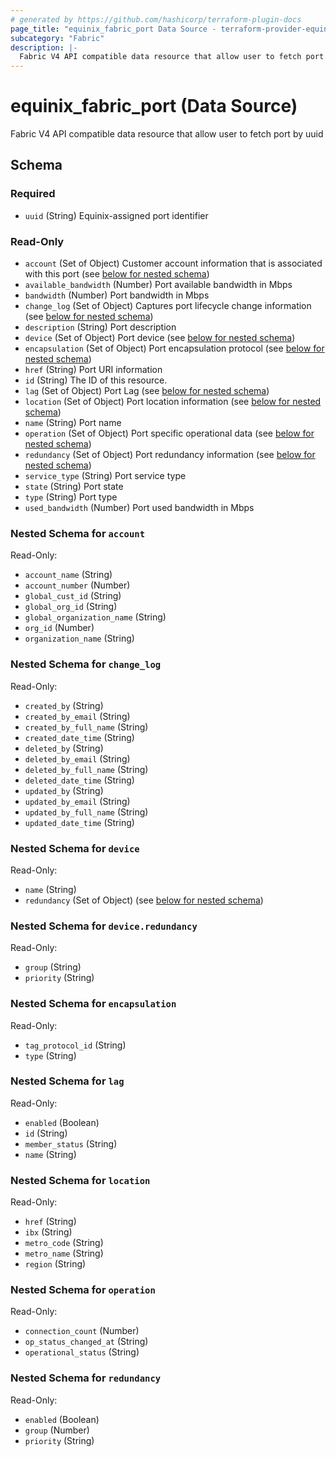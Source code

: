 ```yaml
---
# generated by https://github.com/hashicorp/terraform-plugin-docs
page_title: "equinix_fabric_port Data Source - terraform-provider-equinix"
subcategory: "Fabric"
description: |-
  Fabric V4 API compatible data resource that allow user to fetch port by uuid
---
```


# equinix_fabric_port (Data Source)

Fabric V4 API compatible data resource that allow user to fetch port by uuid



<!-- schema generated by tfplugindocs -->
## Schema

### Required

- `uuid` (String) Equinix-assigned port identifier

### Read-Only

- `account` (Set of Object) Customer account information that is associated with this port (see [below for nested schema](#nestedatt--account))
- `available_bandwidth` (Number) Port available bandwidth in Mbps
- `bandwidth` (Number) Port bandwidth in Mbps
- `change_log` (Set of Object) Captures port lifecycle change information (see [below for nested schema](#nestedatt--change_log))
- `description` (String) Port description
- `device` (Set of Object) Port device (see [below for nested schema](#nestedatt--device))
- `encapsulation` (Set of Object) Port encapsulation protocol (see [below for nested schema](#nestedatt--encapsulation))
- `href` (String) Port URI information
- `id` (String) The ID of this resource.
- `lag` (Set of Object) Port Lag (see [below for nested schema](#nestedatt--lag))
- `location` (Set of Object) Port location information (see [below for nested schema](#nestedatt--location))
- `name` (String) Port name
- `operation` (Set of Object) Port specific operational data (see [below for nested schema](#nestedatt--operation))
- `redundancy` (Set of Object) Port redundancy information (see [below for nested schema](#nestedatt--redundancy))
- `service_type` (String) Port service type
- `state` (String) Port state
- `type` (String) Port type
- `used_bandwidth` (Number) Port used bandwidth in Mbps

<a id="nestedatt--account"></a>
### Nested Schema for `account`

Read-Only:

- `account_name` (String)
- `account_number` (Number)
- `global_cust_id` (String)
- `global_org_id` (String)
- `global_organization_name` (String)
- `org_id` (Number)
- `organization_name` (String)


<a id="nestedatt--change_log"></a>
### Nested Schema for `change_log`

Read-Only:

- `created_by` (String)
- `created_by_email` (String)
- `created_by_full_name` (String)
- `created_date_time` (String)
- `deleted_by` (String)
- `deleted_by_email` (String)
- `deleted_by_full_name` (String)
- `deleted_date_time` (String)
- `updated_by` (String)
- `updated_by_email` (String)
- `updated_by_full_name` (String)
- `updated_date_time` (String)


<a id="nestedatt--device"></a>
### Nested Schema for `device`

Read-Only:

- `name` (String)
- `redundancy` (Set of Object) (see [below for nested schema](#nestedobjatt--device--redundancy))

<a id="nestedobjatt--device--redundancy"></a>
### Nested Schema for `device.redundancy`

Read-Only:

- `group` (String)
- `priority` (String)



<a id="nestedatt--encapsulation"></a>
### Nested Schema for `encapsulation`

Read-Only:

- `tag_protocol_id` (String)
- `type` (String)


<a id="nestedatt--lag"></a>
### Nested Schema for `lag`

Read-Only:

- `enabled` (Boolean)
- `id` (String)
- `member_status` (String)
- `name` (String)


<a id="nestedatt--location"></a>
### Nested Schema for `location`

Read-Only:

- `href` (String)
- `ibx` (String)
- `metro_code` (String)
- `metro_name` (String)
- `region` (String)


<a id="nestedatt--operation"></a>
### Nested Schema for `operation`

Read-Only:

- `connection_count` (Number)
- `op_status_changed_at` (String)
- `operational_status` (String)


<a id="nestedatt--redundancy"></a>
### Nested Schema for `redundancy`

Read-Only:

- `enabled` (Boolean)
- `group` (Number)
- `priority` (String)


